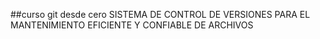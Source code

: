 ##curso git desde cero
SISTEMA DE CONTROL DE VERSIONES PARA EL 
MANTENIMIENTO EFICIENTE Y CONFIABLE DE ARCHIVOS
